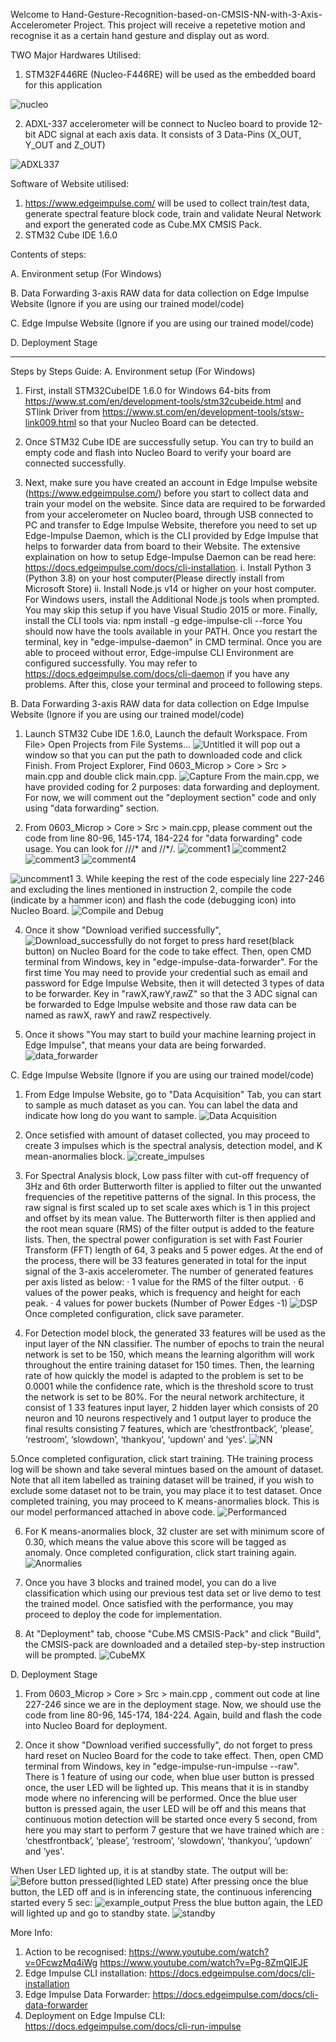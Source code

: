 Welcome to Hand-Gesture-Recognition-based-on-CMSIS-NN-with-3-Axis-Accelerometer Project. This project will receive a repetetive motion and recognise it as a certain hand gesture and display out as word.


TWO Major Hardwares Utilised:
1. STM32F446RE (Nucleo-F446RE) will be used as the embedded board for this application

![nucleo](https://user-images.githubusercontent.com/52226621/122067577-42d0ee80-ce26-11eb-8dec-a781199fe3b2.PNG)

2. ADXL-337 accelerometer will be connect to Nucleo board to provide 12-bit ADC signal at each axis data. It consists of 3 Data-Pins (X_OUT, Y_OUT and Z_OUT)

![ADXL337](https://user-images.githubusercontent.com/52226621/122067392-20d76c00-ce26-11eb-8e0a-bc097b66dd7f.PNG)


Software of Website utilised:
1. https://www.edgeimpulse.com/ will be used to collect train/test data, generate spectral feature block code, train and validate Neural Network and export the
generated code as Cube.MX CMSIS Pack.
2. STM32 Cube IDE 1.6.0


Contents of steps:

A. Environment setup (For Windows)

B. Data Forwarding 3-axis RAW data for data collection on Edge Impulse Website (Ignore if you are using our trained model/code)

C. Edge Impulse Website (Ignore if you are using our trained model/code)

D. Deployment Stage


______________________________________________________________________________________________________________________




Steps by Steps Guide:
A. Environment setup (For Windows)
1. First, install STM32CubeIDE 1.6.0 for Windows 64-bits from https://www.st.com/en/development-tools/stm32cubeide.html and STlink Driver from https://www.st.com/en/development-tools/stsw-link009.html so that your Nucleo Board can be detected.
 
2. Once STM32 Cube IDE are successfully setup. You can try to build an empty code and flash into Nucleo Board to verify your board are connected successfully.

3. Next, make sure you have created an account in Edge Impulse website (https://www.edgeimpulse.com/) before you start to collect data and train your model on the website. Since data are required to be forwarded from your accelerometer on Nucleo board, through USB connected to PC and transfer to Edge Impulse Website, therefore you need to set up Edge-Impulse Daemon, which is the CLI provided by Edge Impulse that helps to forwarder data from board to their Website. The extensive explaination on how to setup Edge-Impulse Daemon can be read here: https://docs.edgeimpulse.com/docs/cli-installation. 
i. Install Python 3 (Python 3.8) on your host computer(Please directly install from Microsoft Store)
ii. Install Node.js v14 or higher on your host computer.
For Windows users, install the Additional Node.js tools when prompted. You may skip this setup if you have Visual Studio 2015 or more.
Finally, install the CLI tools via:
npm install -g edge-impulse-cli --force
You should now have the tools available in your PATH.
Once you restart the terminal, key in "edge-impulse-daemon" in CMD terminal. Once you are able to proceed without error, Edge-impulse CLI Environment are configured successfully. You may refer to https://docs.edgeimpulse.com/docs/cli-daemon if you have any problems. After this, close your terminal and proceed to following steps.


B. Data Forwarding 3-axis RAW data for data collection on Edge Impulse Website (Ignore if you are using our trained model/code)
1. Launch STM32 Cube IDE 1.6.0, Launch the default Workspace. From File> Open Projects from File Systems...
![Untitled](https://user-images.githubusercontent.com/52226621/122063258-ad802b00-ce22-11eb-949f-12249a913616.png)
it will pop out a window so that you can put the path to downloaded code and click Finish. From Project Explorer, Find 0603_Microp > Core > Src > main.cpp and double click main.cpp.
![Capture](https://user-images.githubusercontent.com/52226621/122063305-b96bed00-ce22-11eb-9b20-19b7bcb5c5d3.PNG)
From the main.cpp, we have provided coding for 2 purposes: data forwarding and deployment. For now, we will comment out the "deployment section" code and only using "data forwarding" section.

2. From 0603_Microp > Core > Src > main.cpp, please comment out the code from line 80-96, 145-174, 184-224 for "data forwarding" code usage. You can look for ///* and //*/. 
![comment1](https://user-images.githubusercontent.com/52226621/122063463-dd2f3300-ce22-11eb-9094-dedc85b2401f.PNG)
![comment2](https://user-images.githubusercontent.com/52226621/122063683-0f409500-ce23-11eb-99b9-53cf05a2fcb4.PNG)
![comment3](https://user-images.githubusercontent.com/52226621/122063855-35fecb80-ce23-11eb-965d-c04c7cd142d3.PNG)
![comment4](https://user-images.githubusercontent.com/52226621/122063962-4f077c80-ce23-11eb-9b58-3495c349b5bd.PNG)

![uncomment1](https://user-images.githubusercontent.com/52226621/122064150-7d855780-ce23-11eb-9589-5df2243d702d.PNG)
3. While keeping the rest of the code especialy line 227-246 and excluding the lines mentioned in instruction 2, compile the code (indicate by a hammer icon) and flash the code (debugging icon) into Nucleo Board.
![Compile and Debug](https://user-images.githubusercontent.com/52226621/122064265-98f06280-ce23-11eb-9888-57f2a8f931a2.PNG)

4. Once it show "Download verified successfully",
![Download_successfully](https://user-images.githubusercontent.com/52226621/122064650-e2d94880-ce23-11eb-8e03-26df909a0156.PNG)
do not forget to press hard reset(black button) on Nucleo Board for the code to take effect. Then, open CMD terminal from Windows, key in "edge-impulse-data-forwarder". For the first time You may need to provide your credential such as email and password for Edge Impulse Website, then it will detected 3 types of data to be forwarder. Key in "rawX,rawY,rawZ" so that the 3 ADC signal can be forwarded to Edge Impulse website and those raw data can be named as rawX, rawY and rawZ respectively.

5. Once it shows "You may start to build your machine learning project in Edge Impulse", that means your data are being forwarded.
![data_forwarder](https://user-images.githubusercontent.com/52226621/122064856-0b614280-ce24-11eb-83cb-6aac56c6851f.PNG)


C. Edge Impulse Website (Ignore if you are using our trained model/code)
1. From Edge Impulse Website, go to "Data Acquisition" Tab, you can start to sample as much dataset as you can. You can label the data and indicate how long do you want to sample. 
![Data Acquisition](https://user-images.githubusercontent.com/52226621/122065080-3d72a480-ce24-11eb-822e-f7af6ab4df99.PNG)
2. Once setisfied with amount of dataset collected, you may proceed to create 3 impulses which is the spectral analysis, detection model, and K mean-anormalies block.
![create_impulses](https://user-images.githubusercontent.com/52226621/122065270-62671780-ce24-11eb-8d06-885225adcba3.PNG)

3. For Spectral Analysis block, Low pass filter with cut-off frequency of 3Hz and 6th order Butterworth filter is applied to filter out the unwanted frequencies of the repetitive patterns of the signal. In this process, the raw signal is first scaled up to set scale axes which is 1 in this project and offset by its mean value. The Butterworth filter is then applied and the root mean square (RMS) of the filter output is added to the feature lists. Then, the spectral power configuration is set with Fast Fourier Transform (FFT) length of 64, 3 peaks and 5 power edges. At the end of the process, there will be 33 features generated in total for the input signal of the 3-axis accelerometer. The number of generated features per axis listed as below:
·         1 value for the RMS of the filter output.
·         6 values of the power peaks, which is frequency and height for each peak.
·         4 values for power buckets (Number of Power Edges -1)
![DSP](https://user-images.githubusercontent.com/52226621/122065417-80cd1300-ce24-11eb-8e4b-62145e88808a.PNG)
Once completed configuration, click save parameter.

4. For Detection model block, the generated 33 features will be used as the input layer of the NN classifier. The number of epochs to train the neural network is set to be 150, which means the learning algorithm will work throughout the entire training dataset for 150 times. Then, the learning rate of how quickly the model is adapted to the problem is set to be 0.0001 while the confidence rate, which is the threshold score to trust the network is set to be 80%. For the neural network architecture, it consist of 1 33 features input layer, 2 hidden layer which consists of 20 neuron and 10 neurons respectively and 1 output layer to produce the final results consisting 7 features, which are ‘chestfrontback’, ‘please’, ‘restroom’, ‘slowdown’, ‘thankyou’, ‘updown’ and ‘yes'.
![NN](https://user-images.githubusercontent.com/52226621/122065585-a528ef80-ce24-11eb-92c0-fddc518d0fb8.PNG)

5.Once completed configuration, click start training. THe training process log will be shown and take several mintues based on the amount of dataset. Note that all item labelled as training dataset will be trained, if you wish to exclude some dataset not to be train, you may place it to test dataset. Once completed training, you may proceed to K means-anormalies block. This is our model performanced attached in above code.
![Performanced](https://user-images.githubusercontent.com/52226621/122065873-dacdd880-ce24-11eb-9743-5d769c4c6736.PNG)

6. For K means-anormalies block, 32 cluster are set with minimum score of 0.30, which means the value above this score will be tagged as anomaly. Once completed configuration, click start training again.
![Anormalies](https://user-images.githubusercontent.com/52226621/122066061-005ae200-ce25-11eb-82e1-4a02a1300b49.PNG)


7. Once you have 3 blocks and trained model, you can do a live classification which using our previous test data set or live demo to test the trained model. Once satisfied with the performance, you may proceed to deploy the code for implementation.

8. At "Deployment" tab, choose "Cube.MS CMSIS-Pack" and click "Build", the CMSIS-pack are downloaded and a detailed step-by-step instruction will be prompted.
![CubeMX](https://user-images.githubusercontent.com/52226621/122066205-1ff20a80-ce25-11eb-857b-4e5ce3a860d5.PNG)


D. Deployment Stage
1. From 0603_Microp > Core > Src > main.cpp , comment out code at line 227-246 since we are in the deployment stage. Now, we should use the code from line 80-96, 145-174, 184-224. Again, build and flash the code into Nucleo Board for deployment.

2. Once it show "Download verified successfully", do not forget to press hard reset on Nucleo Board for the code to take effect. Then, open CMD terminal from Windows, key in "edge-impulse-run-impulse --raw". There is 1 feature of using our code, when blue user button is pressed once, the user LED will be lighted up. This means that it is in standby mode where no inferencing will be performed. Once the blue user button is pressed again, the user LED will be off and this means that continuous motion detection will be started once every 5 second, from here you may start to perform 7 gesture that we have trained which are : ‘chestfrontback’, ‘please’, ‘restroom’, ‘slowdown’, ‘thankyou’, ‘updown’ and ‘yes'.

When User LED lighted up, it is at standby state. The output will be:
![Before button pressed(lighted LED state)](https://user-images.githubusercontent.com/52226621/122066571-73645880-ce25-11eb-8731-050d45eea707.PNG)
After pressing once the blue button, the LED off and is in inferencing state, the continuous inferencing started every 5 sec:
![example_output](https://user-images.githubusercontent.com/52226621/122066926-ba524e00-ce25-11eb-801f-fec0fc06eec5.PNG)
Press the blue button again, the LED will lighted up and go to standby state.
![standby](https://user-images.githubusercontent.com/52226621/122067203-f71e4500-ce25-11eb-86e7-86d231b4b1fa.PNG)


More Info:
1. Action to be recognised: 
https://www.youtube.com/watch?v=0FcwzMq4iWg
https://www.youtube.com/watch?v=Pg-8ZmQIEJE
2. Edge Impulse CLI installation: 
https://docs.edgeimpulse.com/docs/cli-installation
3. Edge Impulse Data Forwarder:
https://docs.edgeimpulse.com/docs/cli-data-forwarder
4. Deployment on Edge Impulse CLI:
https://docs.edgeimpulse.com/docs/cli-run-impulse
